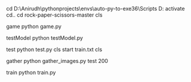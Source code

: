 cd D:\Anirudh\pythonprojects\envs\auto-py-to-exe36\Scripts
D:
activate
cd..
cd rock-paper-scissors-master
cls

game
python game.py

testModel
python testModel.py

test
python test.py
cls
start train.txt
cls

gather
python gather_images.py test 200

train
python train.py